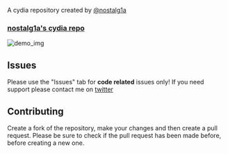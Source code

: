 A cydia repository created by [@nostalg1a](https://twitter.com/nostalg1a)

### [nostalg1a's cydia repo](https://nostalg1a.github.io/cydia/)
![demo_img]()

## Issues

Please use the "Issues" tab for **code related** issues only! If you need support please contact me on [twitter](https://twitter.com/nostalg1a)

## Contributing

Create a fork of the repository, make your changes and then create a pull request.
Please be sure to check if the pull request has been made before, before creating a new one.
